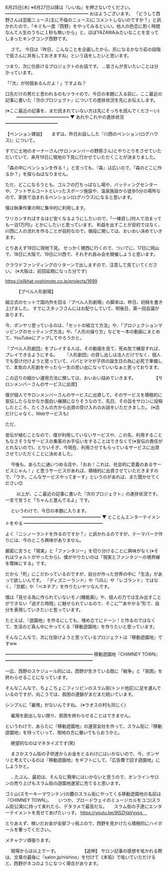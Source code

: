 6月25日(木) ※6月27日以降は『いいね』を押さないでください。
━━━━━━━━━━━━━━━━━━━
おはようございます。
「どうして西野さんは芸能ニュース(主に不倫のニュース)にコメントしないのですか？」と訊かれたので、「キミも一度『西野』をやってみるといい。他人の色恋に割く時間なんて人生のうちに１秒も無いから」と、ほぼYAZAWAみたいなことを言ってしまったキングコング西野です。

　
さて。
今日は『昨日、こんなことを企画したから、形になるかなり前の段階で皆さんに共有しておきますね』という話をしたいと思います。

つまり、次に仕掛けるプロジェクトのお話です。
…皆さんが言いたいことは分かっています。

「『次』が何個あるんだよ！」ですよね？

口先だけの男だと思われるのもツライので、今日の本題に入る前に、ここ最近の記事に書いた『次のプロジェクト』についての進捗状況を先にお伝えします。

(※ここ最近の記事を、まだ読まれていない方は先にそっちを読んでくださーい)
　
　
━━━━━━━━━━━━
▼ あれやこれやの進捗状況
━━━━━━━━━━━━

【ペンション建設】
　
まずは、昨日お話しした『川西のペンション(ログハウス)』について。

すでに土地のオーナーさん(サロンメンバーの野原さん)とやりとりをさせていただいていて、来月19日に現地の下見に行かせていただくことが決まりました。

「森の中にペンションを作る！」と言っても、『森』は広いので、「森のどこに作るか？」を探らねばなりません。

ただ、どこになろうとも、ゴルフの打ちっぱなし場や、バッティングセンターや、フットサルコートといったスポーツ施設や、温泉施設から徒歩5分の場所なので、家族で泊まれるペンション(ログハウス)になると思います。

僕は執筆作業の時に集中的に利用します。

ワリカンすればするほど安くなるようにしたいので、「一棟貸し(何人で泊まっても一泊1万円)」とかにしたいと思っています。
利益を出すことが目的ではなく、川西に人の流れを作ることが目的なので、値段に関しては、おいおい決めていきます。

とりあえず19日に現地下見。
せっかく関西に行くので、ついでに、17日に岡山で、18日に大阪で、19日に川西で、それぞれ呑み会を開催しようと思います。

クラウドファンディングのリターンで出しますので、注意して見ていてください。
(※大阪は、前回延期になった分です)

https://silkhat.yoshimoto.co.jp/projects/1699

　
　
【プペル人形劇場】

組立式のセットで国内外を回る『プペル人形劇場』の脚本は、昨日、初稿を書き上げました。
すでにスタッフさんにはお配りしていて、明後日、第一回会議があります。

今、ボンヤリ思っているのは、「セットの組立て方法」や、「プロジェクションマッピングのセッティング方法」や、「人形の操り方」などを一本の動画にまとめて、YouTubeにアップしてやろうかと。

『プペル人形劇団』をプレイする人は、その動画を見て、死ぬ気で練習すれば、プレイできるようにする。
　
『人形劇団』の貸し出しは法人だけでなく、個人でも受け付けようと思っていて、パパとママが子供の誕生日の為に必死で準備して、本気の人形劇をやったら一生の思い出になっていいなぁと思っております。

この辺りの細かい運用方法に関しては、おいおい詰めていきます。
　
　
　
【サロンメンバーさんのサービスに出資】

僕が個人でサロンメンバーさんのサービスに出資して、そのサービスを積極的に宣伝したらなかなか面白い展開になりそうなので、先日、その旨をサロンに投稿したところ、たくさんの方から出資の受け入れのお話をいただきました。
(※店だけじゃなく、Webサービスも)

ただ、

宣伝が絡むことなので、僕が利用していないサービスや、この先、利用することもなさそうなサービスの集客のお手伝いをすることはできなくて(※宣伝の責任がとれないので)、とりいそぎ、今現在、利用させてもらっているサービスに出資させていただくことに決めました。

　
今後も、あらたに通いつめる店や、「おお！これは、社会的に意義のあるサービスじゃん！」と思うサービスがあれば、積極的に出資させていただきますので、「ウチ、こんなサービスやってまーす」というのがあれば、また聞かせてください😊

　
　
以上が、ここ最近の記事に書いた『次のプロジェクト』の進捗状況です。
一言で言うと「ちゃんと進んでるよ」です。

　
というわけで、今日の本題に入ります。
　
　
　
━━━━━━━━━━━━━━━━━━
▼ とことんエンターテイメントをやる
━━━━━━━━━━━━━━━━━━

よく『ニシノーランドを作るのですか？』と訊かれるのですが、テーマパーク作りには、今のところ興味がありません。

厳密に言うと「現実」と「ファンタジー」を切り分けることに興味がなく(※それはウォルトがやったから)、僕がやりたいのは「現実とファンタジーの境界線を曖昧にする」です。

だから「町」にこだわっているのですが、自分が作った世界の中に「生活」があって欲しいんです。
『ディズニーランド』や『USJ』や『レゴランド』ではなく、『京都』や『ベネチア』を作りたいヤツなんです。

僕は「見せる為に作られていないモノ(機能美)」や、個人の力では生み出すことができない「過ぎた時間」に魅せられているので、そこに"“あやかる”形で、自分を表現していきたいと思っています。

たとえば、『遊園地』を作るにしても、埋め立てにドーン！と作るのではなくて、生活のど真ん中にやってくる『移動遊園地』を作りたいと思っています。

そんなこんなで、次に仕掛けようと思っているプロジェクトは『移動遊園地』ですww


━━━━━━━━━━━━━━━━━━━━
移動遊園地『CHIMNEY TOWN』
━━━━━━━━━━━━━━━━━━━━

一応、西野のスケジュール的には、西野が生きている間に「戦争」と「貧困」を終わらせることになっています。

そんなこんなで、ちょこちょこフィリピンのスラム街(トンド地区)に足を運んでいるのですが、向こうでは、貧困の連鎖がまだまだ続いています。

シンプルに「雇用」がないんですね。
(※ラオスの村も同じく)

　
雇用を創出しない限り、貧困を終わらせることはできません。

というわけで、あらたに『移動遊園地』の運営会社を作って、スラム街に『移動遊園地』を持っていって、現地の方に働いてもらおうかと。

　
絶望的なのはマネタイズです(笑)

　
まさかスラム街の子供達からお金をとるわけにはいかないので、今、ボンヤリと考えているのは『移動遊園地』をギフトにして、「広告費で回す遊園地」にしようかと。

　
…たぶん、最初は、そんなに簡単にはいかないと思うので、オンラインサロンの売り上げもスラム街の遊園地運営に充てると思います。

ゴミ山(スモーキーマウンテン)の麓のスラム街にやってくる移動遊園地の名前は『CHIMNEY TOWN』。
　
いつか、ブロードウェイのミュージカルをココ(スラム街公演)に持って来れたら、デタラメで最高だな。
　
スラム街の子達にエンターテイメントを見せてあげたいっす。
https://youtu.be/9lSZHaVyvos　

とりあえず、稼いだお金が全部フッ飛ぶので、西野を見かけたら積極的にハイボールを奢ってください。

メチャクソ頑張ります。
　

　
現場からは以上でーす。
　
　
　
　
【追伸】
サロン記事の感想を呟かれる際は、文章の最後に『salon.jp/nishino』を付けて《本垢》で呟いていただけると、西野がネコのようになつく場合があります。
